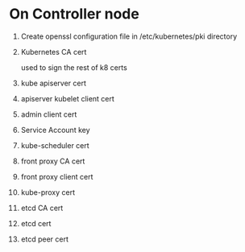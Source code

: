 # On Controller node 

1) Create openssl configuration file in /etc/kubernetes/pki directory 
2) Kubernetes CA cert 

   used to sign the rest of k8 certs
3) kube apiserver cert
4) apiserver kubelet client cert
5) admin client cert
6) Service Account key
7) kube-scheduler cert
8) front proxy CA cert
9) front proxy client cert
10) kube-proxy cert
11) etcd CA cert
12) etcd cert
13) etcd peer cert

